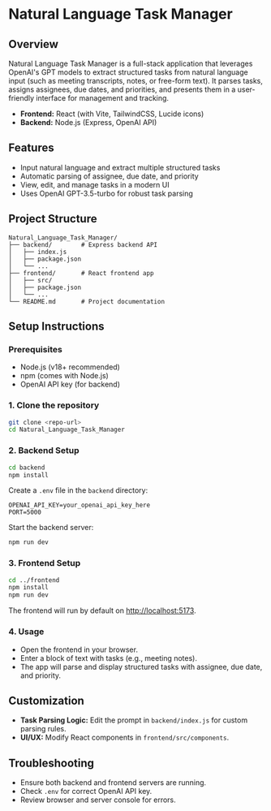 # Natural Language Task Manager

## Overview

Natural Language Task Manager is a full-stack application that leverages OpenAI's GPT models to extract structured tasks from natural language input (such as meeting transcripts, notes, or free-form text). It parses tasks, assigns assignees, due dates, and priorities, and presents them in a user-friendly interface for management and tracking.

- **Frontend:** React (with Vite, TailwindCSS, Lucide icons)
- **Backend:** Node.js (Express, OpenAI API)

## Features
- Input natural language and extract multiple structured tasks
- Automatic parsing of assignee, due date, and priority
- View, edit, and manage tasks in a modern UI
- Uses OpenAI GPT-3.5-turbo for robust task parsing

## Project Structure

```
Natural_Language_Task_Manager/
├── backend/        # Express backend API
│   ├── index.js
│   ├── package.json
│   └── ...
├── frontend/       # React frontend app
│   ├── src/
│   ├── package.json
│   └── ...
└── README.md       # Project documentation
```

## Setup Instructions

### Prerequisites
- Node.js (v18+ recommended)
- npm (comes with Node.js)
- OpenAI API key (for backend)

### 1. Clone the repository
```sh
git clone <repo-url>
cd Natural_Language_Task_Manager
```

### 2. Backend Setup
```sh
cd backend
npm install
```
Create a `.env` file in the `backend` directory:
```
OPENAI_API_KEY=your_openai_api_key_here
PORT=5000
```
Start the backend server:
```sh
npm run dev
```

### 3. Frontend Setup
```sh
cd ../frontend
npm install
npm run dev
```
The frontend will run by default on [http://localhost:5173](http://localhost:5173).

### 4. Usage
- Open the frontend in your browser.
- Enter a block of text with tasks (e.g., meeting notes).
- The app will parse and display structured tasks with assignee, due date, and priority.

## Customization
- **Task Parsing Logic:** Edit the prompt in `backend/index.js` for custom parsing rules.
- **UI/UX:** Modify React components in `frontend/src/components`.

## Troubleshooting
- Ensure both backend and frontend servers are running.
- Check `.env` for correct OpenAI API key.
- Review browser and server console for errors.
